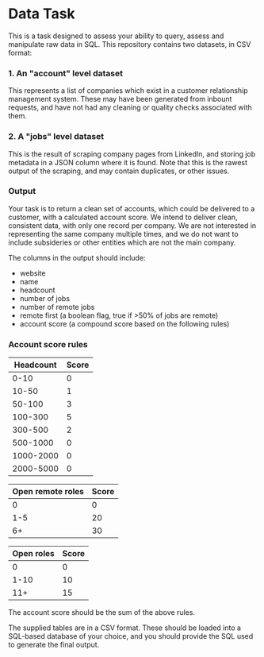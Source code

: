 # Data Task

This is a task designed to assess your ability to query, assess and manipulate raw data in SQL. This repository contains two datasets, in CSV format:

### 1. An "account" level dataset
This represents a list of companies which exist in a customer relationship management system. These may have been generated
from inbount requests, and have not had any cleaning or quality checks associated with them.

### 2. A "jobs" level dataset
This is the result of scraping company pages from LinkedIn, and storing job metadata in a JSON column where it is found.
Note that this is the rawest output of the scraping, and may contain duplicates, or other issues.

### Output

Your task is to return a clean set of accounts, which could be delivered to a customer, with a calculated account score. We intend to deliver
clean, consistent data, with only one record per company. We are not interested in representing the same company multiple times, and
we do not want to include subsideries or other entities which are not the main company.

The columns in the output should include:

- website
- name
- headcount
- number of jobs
- number of remote jobs
- remote first (a boolean flag, true if >50% of jobs are remote)
- account score (a compound score based on the following rules)


### Account score rules



| Headcount | Score |
| -------------- | --------- |
| 0-10           |     0      |
| 10-50          | 1         |
| 50-100         | 3         |
| 100-300        | 5         |
| 300-500        | 2         |
| 500-1000       |      0     |
| 1000-2000      |       0    |
| 2000-5000      |0|


| Open remote roles | Score|
| ----------------------- | --------- |
| 0           |    0       |
| 1-5                     | 20        |
| 6+                      | 30        |


| Open roles | Score|
| ----------------------- | --------- |
| 0  |  0         |
| 1-10           | 10        |
| 11+           | 15        |

The account score should be the sum of the above rules.


The supplied tables are in a CSV format. These should be loaded into a SQL-based database of your choice, and you should provide the SQL
used to generate the final output.


